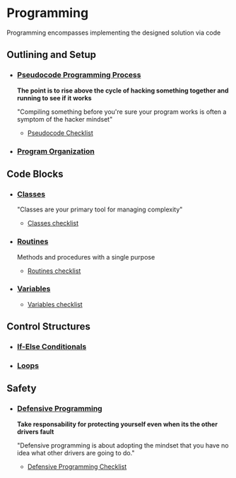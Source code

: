 # Programming

Programming encompasses implementing the designed solution via code

## Outlining and Setup

* ### [Pseudocode Programming Process](./pseudocode)

   **The point is to rise above the cycle of hacking something together and running to see if it works**

   "Compiling something before you're sure your program works is often a symptom of the hacker mindset"

  * [Pseudocode Checklist](./pseudocode/CC_CHECKLIST.md)

* ### [Program Organization](./organization)

## Code Blocks

* ### [Classes](./classes)

  "Classes are your primary tool for managing complexity"

  * [Classes checklist](./classes/CC_CHECKLIST.md)

* ### [Routines](./routines)

   Methods and procedures with a single purpose

  * [Routines checklist](./routines/CC_CHECKLIST.md)

* ### [Variables](./variables)

  * [Variables checklist](./variables/CC_CHECKLIST.md)

## Control Structures

* ### [If-Else Conditionals](./if_else)

* ### [Loops](./loops)

## Safety

* ### [Defensive Programming](./defensive_programming)

  **Take responsability for protecting yourself even when its the other drivers fault**

   "Defensive programming is about adopting the mindset that you have no idea what other drivers are going to do."

  * [Defensive Programming Checklist](./defensive_programming/CC_CHECKLIST.md)
